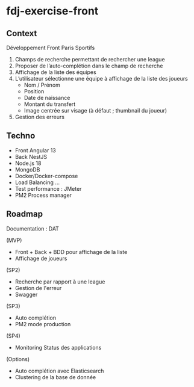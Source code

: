 # fdj-exercise-front

## Context

Développement Front Paris Sportifs

1. Champs de recherche permettant de rechercher une league
2. Proposer de l’auto-complétion dans le champ de recherche
3. Affichage de la liste des équipes
4. L’utilisateur sélectionne une équipe à affichage de la liste des joueurs
    - Nom / Prénom
    - Position
    - Date de naissance
    - Montant du transfert
    - Image centrée sur visage (à défaut ; thumbnail du joueur)
5. Gestion des erreurs

## Techno

* Front Angular 13
* Back NestJS
* Node.js 18
* MongoDB
* Docker/Docker-compose
* Load Balancing ...
* Test performance : JMeter
* PM2 Process manager

## Roadmap

Documentation : DAT

(MVP)
* Front + Back + BDD pour affichage de la liste
* Affichage de joueurs

(SP2)
* Recherche par rapport à une league
* Gestion de l'erreur
* Swagger

(SP3)
* Auto complétion
* PM2 mode production

(SP4)
* Monitoring Status des applications

(Options)
* Auto complétion avec Elasticsearch
* Clustering de la base de donnée
